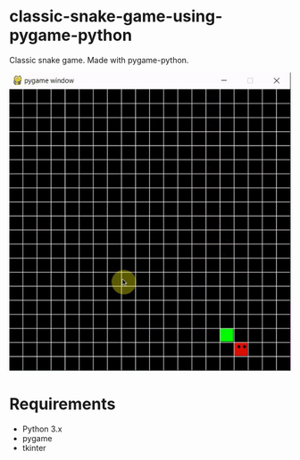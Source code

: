 # classic-snake-game-using-pygame-python

Classic snake game. Made with pygame-python.

![gif](snakegame.gif)

# Requirements
- Python 3.x
- pygame
- tkinter
